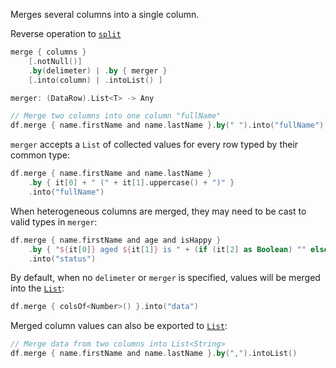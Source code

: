 [//]: # (title: merge)

<!---IMPORT org.jetbrains.kotlinx.dataframe.samples.api.Modify-->

Merges several columns into a single column. 

Reverse operation to [`split`](split.md)

```kotlin
merge { columns }
    [.notNull()]
    .by(delimeter) | .by { merger } 
    [.into(column) | .intoList() ]

merger: (DataRow).List<T> -> Any
```

<!---FUN merge-->

```kotlin
// Merge two columns into one column "fullName"
df.merge { name.firstName and name.lastName }.by(" ").into("fullName")
```

<dataFrame src="org.jetbrains.kotlinx.dataframe.samples.api.Modify.merge.html"/>
<!---END-->

`merger` accepts a `List` of collected values for every row typed by their common type:

<!---FUN mergeSameWith-->

```kotlin
df.merge { name.firstName and name.lastName }
    .by { it[0] + " (" + it[1].uppercase() + ")" }
    .into("fullName")
```

<dataFrame src="org.jetbrains.kotlinx.dataframe.samples.api.Modify.mergeSameWith.html"/>
<!---END-->

When heterogeneous columns are merged, they may need to be cast to valid types in `merger`:

<!---FUN mergeDifferentWith-->

```kotlin
df.merge { name.firstName and age and isHappy }
    .by { "${it[0]} aged ${it[1]} is " + (if (it[2] as Boolean) "" else "not ") + "happy" }
    .into("status")
```

<dataFrame src="org.jetbrains.kotlinx.dataframe.samples.api.Modify.mergeDifferentWith.html"/>
<!---END-->

By default, when no `delimeter` or `merger` is specified, values will be merged into the [`List`](https://kotlinlang.org/api/latest/jvm/stdlib/kotlin.collections/-list/):

<!---FUN mergeDefault-->

```kotlin
df.merge { colsOf<Number>() }.into("data")
```

<dataFrame src="org.jetbrains.kotlinx.dataframe.samples.api.Modify.mergeDefault.html"/>
<!---END-->

Merged column values can also be exported to [`List`](https://kotlinlang.org/api/latest/jvm/stdlib/kotlin.collections/-list/):

<!---FUN mergeIntoList-->

```kotlin
// Merge data from two columns into List<String>
df.merge { name.firstName and name.lastName }.by(",").intoList()
```

<dataFrame src="org.jetbrains.kotlinx.dataframe.samples.api.Modify.mergeIntoList.html"/>
<!---END-->
